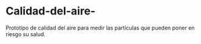 # Calidad-del-aire-
Prototipo de calidad del aire para medir las partículas que pueden poner en riesgo su salud. 
